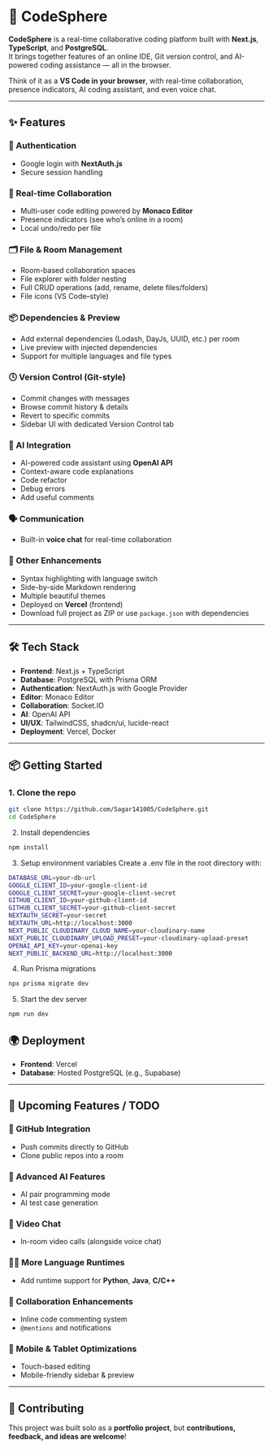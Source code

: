 # 🚀 CodeSphere

**CodeSphere** is a real-time collaborative coding platform built with **Next.js**, **TypeScript**, and **PostgreSQL**.  
It brings together features of an online IDE, Git version control, and AI-powered coding assistance — all in the browser.

Think of it as a **VS Code in your browser**, with real-time collaboration, presence indicators, AI coding assistant, and even voice chat.

---

## ✨ Features

### 🔐 Authentication
- Google login with **NextAuth.js**
- Secure session handling

### 👥 Real-time Collaboration
- Multi-user code editing powered by **Monaco Editor**
- Presence indicators (see who’s online in a room)
- Local undo/redo per file

### 🗂 File & Room Management
- Room-based collaboration spaces
- File explorer with folder nesting
- Full CRUD operations (add, rename, delete files/folders)
- File icons (VS Code–style)

### 📦 Dependencies & Preview
- Add external dependencies (Lodash, DayJs, UUID, etc.) per room
- Live preview with injected dependencies
- Support for multiple languages and file types

### 🕓 Version Control (Git-style)
- Commit changes with messages
- Browse commit history & details
- Revert to specific commits
- Sidebar UI with dedicated Version Control tab

### 🤖 AI Integration
- AI-powered code assistant using **OpenAI API**
- Context-aware code explanations
- Code refactor
- Debug errors
- Add useful comments

### 🗣 Communication
- Built-in **voice chat** for real-time collaboration

### 🎨 Other Enhancements
- Syntax highlighting with language switch
- Side-by-side Markdown rendering
- Multiple beautiful themes
- Deployed on **Vercel** (frontend)
- Download full project as ZIP or use `package.json` with dependencies  

---

## 🛠️ Tech Stack

- **Frontend**: Next.js + TypeScript  
- **Database**: PostgreSQL with Prisma ORM  
- **Authentication**: NextAuth.js with Google Provider  
- **Editor**: Monaco Editor  
- **Collaboration**: Socket.IO  
- **AI**: OpenAI API  
- **UI/UX**: TailwindCSS, shadcn/ui, lucide-react  
- **Deployment**: Vercel, Docker  

---

## 📦 Getting Started

### 1. Clone the repo
```bash
git clone https://github.com/Sagar141005/CodeSphere.git
cd CodeSphere
```

2. Install dependencies
```bash
npm install
```
3. Setup environment variables
Create a .env file in the root directory with:
```bash
DATABASE_URL=your-db-url
GOOGLE_CLIENT_ID=your-google-client-id
GOOGLE_CLIENT_SECRET=your-google-client-secret
GITHUB_CLIENT_ID=your-github-client-id
GITHUB_CLIENT_SECRET=your-github-client-secret
NEXTAUTH_SECRET=your-secret
NEXTAUTH_URL=http://localhost:3000
NEXT_PUBLIC_CLOUDINARY_CLOUD_NAME=your-cloudinary-name
NEXT_PUBLIC_CLOUDINARY_UPLOAD_PRESET=your-cloudinary-upload-preset
OPENAI_API_KEY=your-openai-key
NEXT_PUBLIC_BACKEND_URL=http://localhost:3000
```
4. Run Prisma migrations
```bash
npx prisma migrate dev
```
5. Start the dev server
```bash
npm run dev
```

## 🌍 Deployment

- **Frontend**: Vercel  
- **Database**: Hosted PostgreSQL (e.g., Supabase)

---

## 🧪 Upcoming Features / TODO

### 🔗 GitHub Integration
- Push commits directly to GitHub  
- Clone public repos into a room

### 🤖 Advanced AI Features
- AI pair programming mode  
- AI test case generation

### 🎥 Video Chat
- In-room video calls (alongside voice chat)

### 🧑‍💻 More Language Runtimes
- Add runtime support for **Python**, **Java**, **C/C++**

### 💬 Collaboration Enhancements
- Inline code commenting system  
- `@mentions` and notifications

### 📱 Mobile & Tablet Optimizations
- Touch-based editing  
- Mobile-friendly sidebar & preview

---

## 🤝 Contributing

This project was built solo as a **portfolio project**, but **contributions, feedback, and ideas are welcome**!
